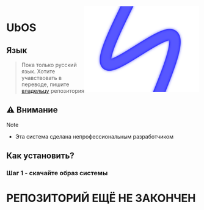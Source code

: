 <img align="right" src="https://github.com/Andrew-star2008/UbOS/blob/main/UbOS.png?raw=true" width="300" alt="UbOS">

# UbOS

## Язык
>Пока только русский язык. Хотите учавствовать в переводе, пишите [владельцу](https://t.me/Andrew_star2008) репозитория

## ⚠️ Внимание
> [!NOTE]
> - Эта система сделана непрофессиональным разработчиком

## Как установить?
### Шаг 1 - скачайте образ системы

# РЕПОЗИТОРИЙ ЕЩЁ НЕ ЗАКОНЧЕН
